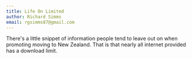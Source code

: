 ```yaml
---
title: Life On Limited
author: Richard Simms
email: rgsimms87@gmail.com
---
```


There's a little snippet of information people tend to leave out on when promoting moving to New Zealand. That is that nearly all internet provided has a download limit.
